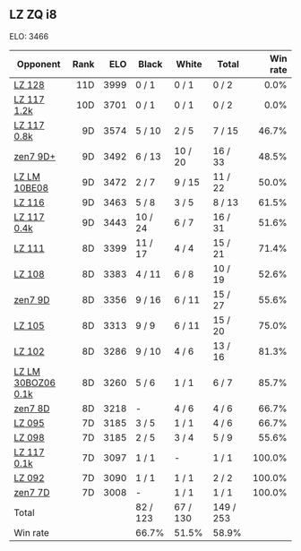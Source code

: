 ## LZ ZQ i8 ##

ELO: 3466

Opponent | Rank | ELO | Black | White | Total | Win rate
---------|-----:|----:|-------|-------|-------|-------:
[LZ 128](LZ%20128.md) | 11D | 3999 | 0 / 1 | 0 / 1 | 0 / 2 | 0.0%
[LZ 117 1.2k](LZ%20117%201.2k.md) | 10D | 3701 | 0 / 1 | 0 / 1 | 0 / 2 | 0.0%
[LZ 117 0.8k](LZ%20117%200.8k.md) | 9D | 3574 | 5 / 10 | 2 / 5 | 7 / 15 | 46.7%
[zen7 9D+](zen7%209D+.md) | 9D | 3492 | 6 / 13 | 10 / 20 | 16 / 33 | 48.5%
[LZ LM 10BE08](LZ%20LM%2010BE08.md) | 9D | 3472 | 2 / 7 | 9 / 15 | 11 / 22 | 50.0%
[LZ 116](LZ%20116.md) | 9D | 3463 | 5 / 8 | 3 / 5 | 8 / 13 | 61.5%
[LZ 117 0.4k](LZ%20117%200.4k.md) | 9D | 3443 | 10 / 24 | 6 / 7 | 16 / 31 | 51.6%
[LZ 111](LZ%20111.md) | 8D | 3399 | 11 / 17 | 4 / 4 | 15 / 21 | 71.4%
[LZ 108](LZ%20108.md) | 8D | 3383 | 4 / 11 | 6 / 8 | 10 / 19 | 52.6%
[zen7 9D](zen7%209D.md) | 8D | 3356 | 9 / 16 | 6 / 11 | 15 / 27 | 55.6%
[LZ 105](LZ%20105.md) | 8D | 3313 | 9 / 9 | 6 / 11 | 15 / 20 | 75.0%
[LZ 102](LZ%20102.md) | 8D | 3286 | 9 / 10 | 4 / 6 | 13 / 16 | 81.3%
[LZ LM 30BOZ06 0.1k](LZ%20LM%2030BOZ06%200.1k.md) | 8D | 3260 | 5 / 6 | 1 / 1 | 6 / 7 | 85.7%
[zen7 8D](zen7%208D.md) | 8D | 3218 | - | 4 / 6 | 4 / 6 | 66.7%
[LZ 095](LZ%20095.md) | 7D | 3185 | 3 / 5 | 1 / 1 | 4 / 6 | 66.7%
[LZ 098](LZ%20098.md) | 7D | 3185 | 2 / 5 | 3 / 4 | 5 / 9 | 55.6%
[LZ 117 0.1k](LZ%20117%200.1k.md) | 7D | 3097 | 1 / 1 | - | 1 / 1 | 100.0%
[LZ 092](LZ%20092.md) | 7D | 3090 | 1 / 1 | 1 / 1 | 2 / 2 | 100.0%
[zen7 7D](zen7%207D.md) | 7D | 3008 | - | 1 / 1 | 1 / 1 | 100.0%
Total | | | 82 / 123 | 67 / 130 | 149 / 253 | 
Win rate| | | 66.7% | 51.5% | 58.9% | 

